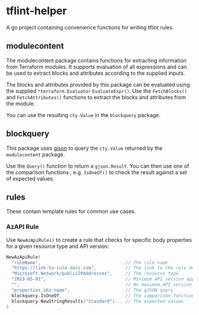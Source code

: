 # tflint-helper

A go project containing convenience functions for writing tflint rules.

## modulecontent

The modulecontent package contains functions for extracting information from Terraform modules.
It supports evaluation of all expressions and can be used to extract blocks and attributes according to the supplied inputs.

The blocks and attributes provided by this package can be evaluated using the supplied `*terraform.Evaluator` `EvaluateExpr()`.
Use the `FetchBlocks()` and `FetchAttributes()` functions to extract the blocks and attributes from the module.

You can use the resulting `cty.Value` in the `blockquery` package.

## blockquery

This package uses [gjson](https://github.com/tidwall/gjson) to query the `cty.Value` returned by the `modulecontent` package.

Use the `Query()` function to return a `gjson.Result`.
You can then use one of the comparison functions , e.g. `IsOneOf()` to check the result against a set of expected values.

## rules

These contain template rules for common use cases.

### AzAPI Rule

Use `NewAzApiRule()` to create a rule that checks for specific body properties for a given resource type and API version:

```go
NewAzApiRule(
  "ruleName",                                // The rule name
  "https://link-to-rule-docs.com",           // The link to the rule documentation
  "Microsoft.Network/publicIPAddresses",     // The resource type
  "2023-05-01",                              // Minimum API version applicable
  "",                                        // No maximum API version applicable (use latest)
  "properties.sku.name",                     // The gJSON query
  blockquery.IsOneOf,                        // The comparison function
  blockquery.NewStringResults("Standard")... // The expected values
)
```
